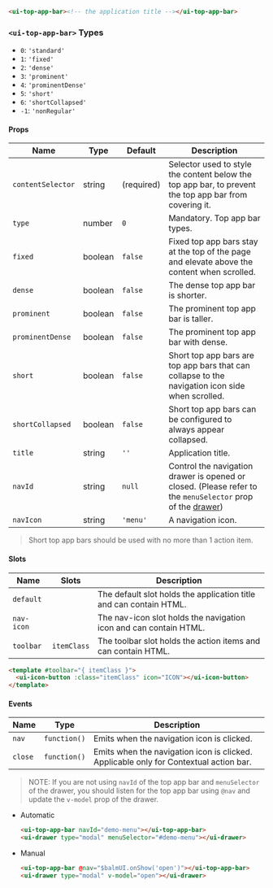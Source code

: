 ```html
<ui-top-app-bar><!-- the application title --></ui-top-app-bar>
```

### `<ui-top-app-bar>` Types

- `0`: `'standard'`
- `1`: `'fixed'`
- `2`: `'dense'`
- `3`: `'prominent'`
- `4`: `'prominentDense'`
- `5`: `'short'`
- `6`: `'shortCollapsed'`
- `-1`: `'nonRegular'`

#### Props

| Name              | Type    | Default    | Description                                                                                                             |
| ----------------- | ------- | ---------- | ----------------------------------------------------------------------------------------------------------------------- |
| `contentSelector` | string  | (required) | Selector used to style the content below the top app bar, to prevent the top app bar from covering it.                  |
| `type`            | number  | `0`        | Mandatory. Top app bar types.                                                                                           |
| `fixed`           | boolean | `false`    | Fixed top app bars stay at the top of the page and elevate above the content when scrolled.                             |
| `dense`           | boolean | `false`    | The dense top app bar is shorter.                                                                                       |
| `prominent`       | boolean | `false`    | The prominent top app bar is taller.                                                                                    |
| `prominentDense`  | boolean | `false`    | The prominent top app bar with dense.                                                                                   |
| `short`           | boolean | `false`    | Short top app bars are top app bars that can collapse to the navigation icon side when scrolled.                        |
| `shortCollapsed`  | boolean | `false`    | Short top app bars can be configured to always appear collapsed.                                                        |
| `title`           | string  | `''`       | Application title.                                                                                                      |
| `navId`           | string  | `null`     | Control the navigation drawer is opened or closed. (Please refer to the `menuSelector` prop of the [drawer](/#/drawer)) |
| `navIcon`         | string  | `'menu'`   | A navigation icon.                                                                                                      |

> Short top app bars should be used with no more than 1 action item.

#### Slots

| Name       | Slots       | Description                                                        |
| ---------- | ----------- | ------------------------------------------------------------------ |
| `default`  |             | The default slot holds the application title and can contain HTML. |
| `nav-icon` |             | The nav-icon slot holds the navigation icon and can contain HTML.  |
| `toolbar`  | `itemClass` | The toolbar slot holds the action items and can contain HTML.      |

```html
<template #toolbar="{ itemClass }">
  <ui-icon-button :class="itemClass" icon="ICON"></ui-icon-button>
</template>
```

#### Events

| Name    | Type         | Description                                                                           |
| ------- | ------------ | ------------------------------------------------------------------------------------- |
| `nav`   | `function()` | Emits when the navigation icon is clicked.                                            |
| `close` | `function()` | Emits when the navigation icon is clicked. Applicable only for Contextual action bar. |

> NOTE: If you are not using `navId` of the top app bar and `menuSelector` of the drawer, you should listen for the top app bar using `@nav` and update the `v-model` prop of the drawer.

- Automatic
  ```html
  <ui-top-app-bar navId="demo-menu"></ui-top-app-bar>
  <ui-drawer type="modal" menuSelector="#demo-menu"></ui-drawer>
  ```
- Manual
  ```html
  <ui-top-app-bar @nav="$balmUI.onShow('open')"></ui-top-app-bar>
  <ui-drawer type="modal" v-model="open"></ui-drawer>
  ```
